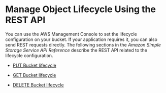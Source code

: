 # Manage Object Lifecycle Using the REST API<a name="manage-lifecycle-using-rest"></a>

You can use the AWS Management Console to set the lifecycle configuration on your bucket\. If your application requires it, you can also send REST requests directly\. The following sections in the *Amazon Simple Storage Service API Reference* describe the REST API related to the lifecycle configuration\. 

+ [PUT Bucket lifecycle](http://docs.aws.amazon.com/AmazonS3/latest/API/RESTBucketPUTlifecycle.html)

+ [GET Bucket lifecycle](http://docs.aws.amazon.com/AmazonS3/latest/API/RESTBucketGETlifecycle.html)

+ [DELETE Bucket lifecycle](http://docs.aws.amazon.com/AmazonS3/latest/API/RESTBucketDELETElifecycle.html)